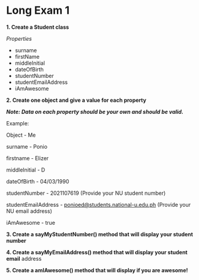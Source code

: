 # Long Exam 1

**1. Create a Student class** 

_Properties_
- surname
- firstName
- middleInitial
- dateOfBirth
- studentNumber
- studentEmailAddress
- iAmAwesome

**2. Create one object and give a value for each property**

***_Note: Data on each property should be your own and should be valid._***


Example:

Object - Me

surname - Ponio

firstname - Elizer

middleInitial - D

dateOfBirth - 04/03/1990

studentNumber - 2021107619 (Provide your NU student number)

studentEmailAddress - ponioed@students.national-u.edu.ph (Provide your NU
email address)

iAmAwesome - true

**3. Create a sayMyStudentNumber() method that will display your student number**

**4. Create a sayMyEmailAddress() method that will display your student email**
address

**5. Create a amIAwesome() method that will display if you are awesome!**
